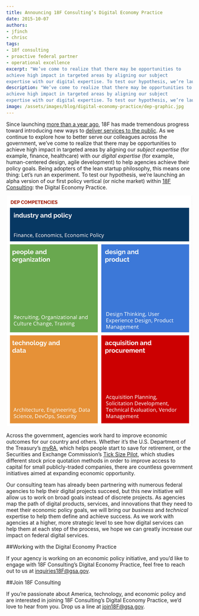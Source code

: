 ```yaml
---
title: Announcing 18F Consulting’s Digital Economy Practice
date: 2015-10-07
authors:
- jfinch
- chrisc
tags:
- 18f consulting
- proactive federal partner
- operational excellence
excerpt: "We’ve come to realize that there may be opportunities to
achieve high impact in targeted areas by aligning our subject
expertise with our digital expertise. To test our hypothesis, we’re launching an alpha version of our first policy vertical (or niche market) within 18F Consulting: the Digital Economy Practice."
description: "We’ve come to realize that there may be opportunities to
achieve high impact in targeted areas by aligning our subject
expertise with our digital expertise. To test our hypothesis, we’re launching an alpha version of our first policy vertical (or niche market) within 18F Consulting: the Digital Economy Practice."
image: /assets/images/blog/digital-economy-practice/dep-graphic.jpg
---
```


Since launching [more than a year
ago](https://18f.gsa.gov/2015/03/20/one-year-in-and-looking-forward/),
18F has made tremendous progress toward introducing new ways to
[deliver services to the public](https://18f.gsa.gov/dashboard/). As
we continue to explore how to better serve our colleagues across the
government, we’ve come to realize that there may be opportunities to
achieve high impact in targeted areas by aligning our *subject
expertise* (for example, finance, healthcare) with our *digital
expertise* (for example, human-centered design, agile development) to
help agencies achieve their policy goals. Being adopters of the lean
startup philosophy, this means one thing: Let’s run an experiment. To
test our hypothesis, we’re launching an alpha version of our first
policy vertical (or niche market) within [18F
Consulting](https://18f.gsa.gov/consulting/): the Digital Economy
Practice.

<div style="text-align:center">
<img src="/assets/blog/digital-economy-practice/dep-graphic.jpg" alt="The Digital Economy Practice competencies include industry and policy, people and organization, design and product, technology and data, and acquisition and procurement." width="500px">
</div>

Across the government, agencies work hard to improve economic outcomes
for our country and others. Whether it’s the U.S. Department of the
Treasury’s <a href="https://myra.treasury.gov/"><em>my</em>RA</a>, which helps people start to save
for retirement, or the Securities and Exchange Commission’s [Tick Size
Pilot](http://www.sec.gov/news/pressrelease/2015-82.html), which
studies different stock price quotation methods in order to improve
access to capital for small publicly-traded companies, there are
countless government initiatives aimed at expanding economic
opportunity.

Our consulting team has already been partnering with numerous federal
agencies to help their digital projects succeed, but this new initiative
will allow us to work on broad goals instead of discrete projects. As
agencies map the path of digital products, services, and innovations
that they need to meet their economic policy goals, we will bring our
*business* and *technical* expertise to help them define and achieve
success. As we work with agencies at a higher, more strategic level to
see how digital services can help them at each step of the process, we
hope we can greatly increase our impact on federal digital services.

##Working with the Digital Economy Practice

If your agency is working on an economic policy initiative, and you’d
like to engage with 18F Consulting’s Digital Economy Practice, feel free
to reach out to us at inquiries18F@gsa.gov.

##Join 18F Consulting

If you’re passionate about America, technology, and economic policy and
are interested in joining 18F Consulting’s Digital Economy Practice,
we’d love to hear from you. Drop us a line at [join18F@gsa.gov](mailto:join18f@gsa.gov).

